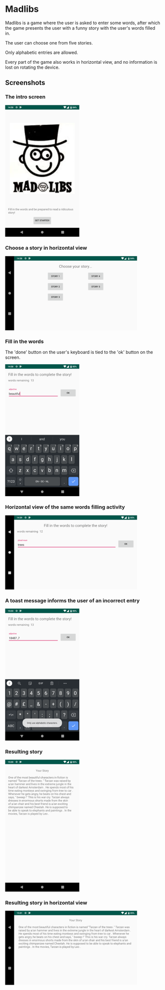 # Madlibs

Madlibs is a game where the user is asked to enter some words, after which the game presents the user with a funny story with the user's words filled in.

The user can choose one from five stories.

Only alphabetic entries are allowed.

Every part of the game also works in horizontal view, and no information is lost on rotating the device.

## Screenshots

### The intro screen

<img src="01.png" width="240">

### Choose a story in horizontal view

<img src="02.png" height="240">

### Fill in the words

The 'done' button on the user's keyboard is tied to the 'ok' button on the screen.

<img src="03.png" width="240">

### Horizontal view of the same words filling activity

<img src="04.png" height="240">

### A toast message informs the user of an incorrect entry

<img src="07.png" width="240">

### Resulting story

<img src="05.png" width="240">

### Resulting story in horizontal view

<img src="06.png" height="240">

